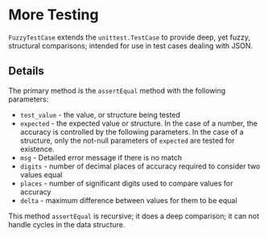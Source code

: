 # More Testing

`FuzzyTestCase` extends the `unittest.TestCase` to provide deep, yet fuzzy, structural comparisons; intended for use in test cases dealing with JSON.


## Details

The primary method is the `assertEqual` method with the following parameters:

* `test_value` - the value, or structure being tested
* `expected` - the expected value or structure.  In the case of a number, the accuracy is controlled by the following parameters.  In the case of a structure, only the not-null parameters of `expected` are tested for existence.
* `msg` - Detailed error message if there is no match
* `digits` - number of decimal places of accuracy required to consider two values equal
* `places` - number of significant digits used to compare values for accuracy
* `delta` - maximum difference between values for them to be equal

This method `assertEqual` is recursive; it does a deep comparison; it can not handle cycles in the data structure.


